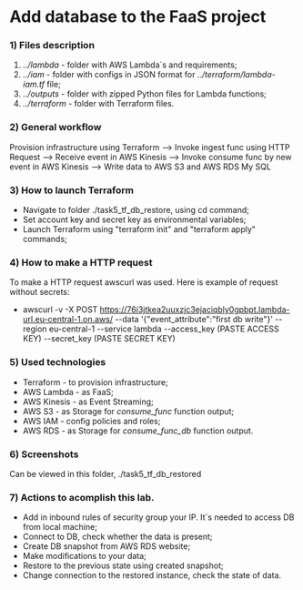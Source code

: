 # Add database to the FaaS project

### 1) Files description

1. *../lambda* - folder with AWS Lambda`s and requirements;
2. *../iam* - folder with configs in JSON format for *../terraform/lambda-iam.tf* file;
3. *../outputs* - folder with zipped Python files for Lambda functions;
4. *../terraform* - folder with Terraform files.

### 2) General workflow

Provision infrastructure using Terraform --> Invoke ingest func using HTTP Request --> Receive event in AWS Kinesis --> Invoke consume func by new event in AWS Kinesis --> Write data to AWS S3 and AWS RDS My SQL

### 3) How to launch Terraform

- Navigate to folder ./task5_tf_db_restore, using cd command;
- Set account key and secret key as environmental variables;
- Launch Terraform using "terraform init" and "terraform apply" commands;

### 4) How to make a HTTP request

To make a HTTP request awscurl was used. Here is example of request without secrets:
- awscurl -v -X POST https://76i3jtkea2uuxzjc3ejaciqbly0gpbpt.lambda-url.eu-central-1.on.aws/ --data '{"event_attribute":"first db write"}' --region eu-central-1 --service lambda --access_key (PASTE ACCESS KEY) --secret_key (PASTE SECRET KEY)

### 5) Used technologies

- Terraform - to provision infrastructure;
- AWS Lambda - as FaaS;
- AWS Kinesis - as Event Streaming;
- AWS S3 - as Storage for *consume_func* function output;
- AWS IAM - config policies and roles;
- AWS RDS - as Storage for *consume_func_db* function output.

### 6) Screenshots

Can be viewed in this folder, ./task5_tf_db_restored

### 7) Actions to acomplish this lab.

- Add in inbound rules of security group your IP. It`s needed to access DB from local machine;
- Connect to DB, check whether the data is present;
- Create DB snapshot from AWS RDS website;
- Make modifications to your data;
- Restore to the previous state using created snapshot;
- Change connection to the restored instance, check the state of data.